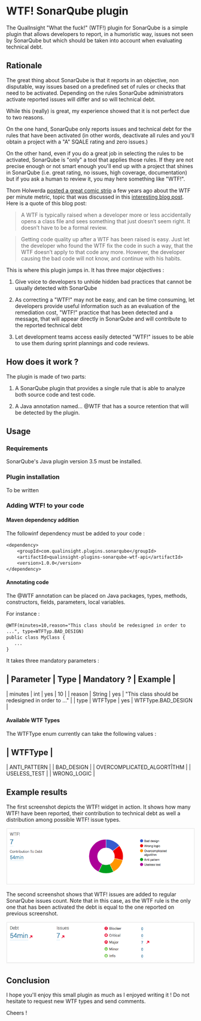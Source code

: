 # WTF! SonarQube plugin
The QualInsight "What the fuck!" (WTF!) plugin for SonarQube is a simple plugin that allows developers to report, in a humoristic way, issues not seen by SonarQube but which should be taken into account when evaluating technical debt.

## Rationale

The great thing about SonarQube is that it reports in an objective, non disputable, way issues based on a predefined set of rules or checks that need to be activated. Depending on the rules SonarQube administrators activate reported issues will differ and so will technical debt.

While this (really) is great, my experience showed that it is not perfect due to two reasons. 

On the one hand, SonarQube only reports issues and technical debt for the rules that have been activated (in other words, deactivate all rules and you'll obtain a project with a "A" SQALE rating and zero issues.)

On the other hand, even if you do a great job in selecting the rules to be activated, SonarQube is "only" a tool that applies those rules. If they are not precise enough or not smart enough you'll end up with a project that shines in SonarQube (i.e. great rating, no issues, high coverage, documentation) but if you ask a human to review it, you may here something like "WTF!".

Thom Holwerda [posted a great comic strip](http://www.osnews.com/story/19266/WTFs_m) a few years ago about the WTF per minute metric, topic that was discussed in this [interesting blog post](http://www.gridshore.nl/2008/03/29/how-wtfs-improve-code-quality-awareness/). Here is a quote of this blog post:

> A WTF is typically raised when a developer more or less accidentally opens a class file and sees something that just doesn’t seem right. It doesn’t have to be a formal review.

> Getting code quality up after a WTF has been raised is easy. Just let the developer who found the WTF fix the code in such a way, that the WTF doesn’t apply to that code any more. However, the developer causing the bad code will not know, and continue with his habits.

This is where this plugin jumps in. It has three major objectives :

1. Give voice to developers to unhide hidden bad practices that cannot be usually detected with SonarQube

2. As correcting a "WTF!" may not be easy, and can be time consuming, let developers provide useful information such as an evaluation of the remediation cost, "WTF!" practice that has been detected and a message, that will appear directly in SonarQube and will contribute to the reported technical debt

3. Let development teams access easily detected "WTF!" issues to be able to use them during sprint plannings and code reviews.

## How does it work ?

The plugin is made of two parts:

1. A SonarQube plugin that provides a single rule that is able to analyze both source code and test code. 

2. A Java annotation named... @WTF that has a source retention that will be detected by the plugin.


## Usage

### Requirements

SonarQube's Java plugin version 3.5 must be installed. 

### Plugin installation

To be written

### Adding WTF! to your code

#### Maven dependency addition

The followinf dependency must be added to your code :

```
<dependency>
    <groupId>com.qualinsight.plugins.sonarqube</groupId>
    <artifactId>qualinsight-plugins-sonarqube-wtf-api</artifactId>
    <version>1.0.0</version>
</dependency>
```

#### Annotating code

The @WTF annotation can be placed on Java packages, types, methods, constructors, fields, parameters, local variables.

For instance :

```
@WTF(minutes=10,reason="This class should be redesigned in order to ...", type=WTFTyp.BAD_DESIGN)
public class MyClass {
   ...
}
```

It takes three mandatory parameters :

| Parameter | Type     | Mandatory ? | Example                                           |
------------------------------------------------------------------------------------------
| minutes   | int      | yes         | 10                                                |
| reason    | String   | yes         | "This class should be redesigned in order to ..." |
| type      | WTFType  | yes         | WTFType.BAD_DESIGN                                |

#### Available WTF Types

The WTFType enum currently can take the following values :

| WTFType                    |
------------------------------
| ANTI_PATTERN               |
| BAD_DESIGN                 |
| OVERCOMPLICATED_ALGORTÎTHM |
| USELESS_TEST               |
| WRONG_LOGIC                |

## Example results

The first screenshot depicts the WTF! widget in action. It shows how many WTF! have been reported, their contribution to technical debt as well a distribution among possible WTF! issue types. 

![WTF! Measures Widget](wtf_widget.png)

The second screenshot shows that WTF! issues are added to regular SonarQube issues count. Note that in this case, as the WTF rule is the only one that has been activated the debt is equal to the one reported on previous screenshot.   

![WTF! Measures Widget](wtf_issues.png)

## Conclusion

I hope you'll enjoy this small plugin as much as I enjoyed writing it ! Do not hesitate to request new WTF types and send comments.

Cheers !
